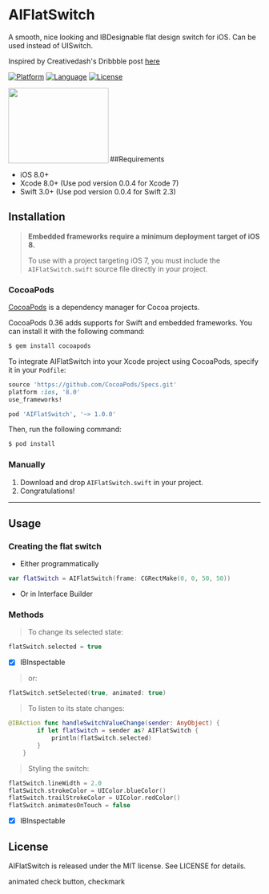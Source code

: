 # AIFlatSwitch

A smooth, nice looking and IBDesignable flat design switch for iOS. Can be used instead of UISwitch.

Inspired by Creativedash's Dribbble post [here](http://dribbble.com/shots/1631598-On-Off)

[![Platform](http://img.shields.io/badge/platform-ios-blue.svg?style=flat
)](https://developer.apple.com/iphone/index.action)
[![Language](http://img.shields.io/badge/language-swift-brightgreen.svg?style=flat
)](https://developer.apple.com/swift)
[![License](http://img.shields.io/badge/license-MIT-lightgrey.svg?style=flat
)](http://mit-license.org)

<p><a href="url"><img src="https://s3.amazonaws.com/f.cl.ly/items/1p0w3B0E3m2I2k3e0z1Q/onoff.gif" align="left" height="150" width="200" ></a></p>
<br><br><br><br><br><br><br>

##Requirements
- iOS 8.0+
- Xcode 8.0+ (Use pod version 0.0.4 for Xcode 7)
- Swift 3.0+ (Use pod version 0.0.4 for Swift 2.3)

## Installation

> **Embedded frameworks require a minimum deployment target of iOS 8.**
>
> To use with a project targeting iOS 7, you must include the `AIFlatSwitch.swift` source file directly in your project. 
>

### CocoaPods

[CocoaPods](http://cocoapods.org) is a dependency manager for Cocoa projects.

CocoaPods 0.36 adds supports for Swift and embedded frameworks. You can install it with the following command:

```bash
$ gem install cocoapods
```

To integrate AIFlatSwitch into your Xcode project using CocoaPods, specify it in your `Podfile`:

```ruby
source 'https://github.com/CocoaPods/Specs.git'
platform :ios, '8.0'
use_frameworks!

pod 'AIFlatSwitch', '~> 1.0.0'
```

Then, run the following command:

```bash
$ pod install
```

### Manually
1. Download and drop ```AIFlatSwitch.swift``` in your project.  
2. Congratulations!  

---

## Usage

### Creating the flat switch

- Either programmatically

```swift
var flatSwitch = AIFlatSwitch(frame: CGRectMake(0, 0, 50, 50))
```

- Or in Interface Builder

### Methods

> To change its selected state:

```swift
flatSwitch.selected = true
```
- [x] IBInspectable

> or:

```swift
flatSwitch.setSelected(true, animated: true)
```

> To listen to its state changes:

```swift
@IBAction func handleSwitchValueChange(sender: AnyObject) {
		if let flatSwitch = sender as? AIFlatSwitch {
			println(flatSwitch.selected)
		}
	}
```

> Styling the switch:

```swift
flatSwitch.lineWidth = 2.0
flatSwitch.strokeColor = UIColor.blueColor()
flatSwitch.trailStrokeColor = UIColor.redColor()
flatSwitch.animatesOnTouch = false
```
- [x] IBInspectable

## License

AIFlatSwitch is released under the MIT license. See LICENSE for details.

animated check button, checkmark
